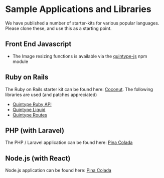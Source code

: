 # Sample Applications and Libraries

We have published a number of starter-kits for various popular languages. Please clone these, and use this as a starting point.

## Front End Javascript

* The Image resizing functions is available via the [quintype-js](https://github.com/quintype/quintype-js) npm module

## Ruby on Rails

The Ruby on Rails starter kit can be found here: [Coconut](https://github.com/quintype/coconut). The following libraries are used (and patches appreciated)

* [Quintype Ruby API](https://github.com/quintype/quintype-api-ruby)
* [Quintype Liquid](https://github.com/quintype/quintype-liquid)
* [Quintype Routes](https://github.com/quintype/quintype-routes)

## PHP (with Laravel)

The PHP / Laravel application can be found here: [Pina Colada](https://github.com/quintype/pina-colada)

## Node.js (with React)

Node.js application can be found here: [Pina Colada](https://github.com/quintype/malibu)
